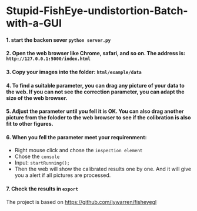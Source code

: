 # Stupid-FishEye-undistortion-Batch-with-a-GUI

#### 1. start the backen sever `python server.py`

#### 2. Open the web browser like Chrome, safari, and so on. The address is: `http://127.0.0.1:5000/index.html`

#### 3. Copy your images into the folder:  `html/example/data`

#### 4. To find a suitable parameter, you can drag any picture of your data to the web. If you can not see the correction parameter, you can adapt the size of the web browser.

#### 5. Adjust the parameter until  you fell it is OK. You can also drag another picture from the foloder to the web browser to see if the colibration is also fit to other figures. 

#### 6. When you fell the parameter meet your requirenment:

- Right mouse click and chose the `inspection element `
- Chose the `console`
- Input:  `startRunning();`
- Then the web will show the calibrated results one by one. And it will give you a alert if all pictures are processed.

#### 7. Check the results in `export`


The project is based on https://github.com/jywarren/fisheyegl

